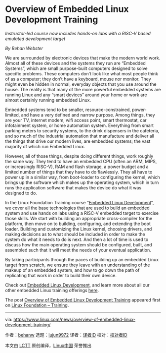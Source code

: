 [#]: subject: (Overview of Embedded Linux Development Training)
[#]: via: (https://www.linux.com/news/overview-of-embedded-linux-development-training/)
[#]: author: (behanw https://training.linuxfoundation.org/announcements/overview-of-embedded-linux-development-training/)
[#]: collector: (lujun9972)
[#]: translator: ( )
[#]: reviewer: ( )
[#]: publisher: ( )
[#]: url: ( )

Overview of Embedded Linux Development Training
======

_Instructor-led course now includes hands-on labs with a RISC-V based emulated development target_

_By Behan Webster_

We are surrounded by electronic devices that make the modern world work. Almost all of these devices and the systems they run are “Embedded Systems”, which are small purpose-built computers designed to solve specific problems. These computers don’t look like what most people think of as a computer; they don’t have a keyboard, mouse nor monitor. They might even be hidden in normal, everyday objects that you use around the house. The reality is that many of the more powerful embedded systems are running Linux and any “smart devices” around your home or work are almost certainly running embedded Linux.

Embedded systems tend to be smaller, resource-constrained, power-limited, and have a very defined and narrow purpose. Among things, they are your TV, internet modem, wifi access point, smart thermostat, car infotainment system, or home automation system. Everything from smart parking meters to security systems, to the drink dispensers in the cafeteria, and so much of the industrial automation that manufacture and deliver all the things that drive our modern lives, are embedded systems; the vast majority of which run Embedded Linux.

However, all of those things, despite doing different things, work roughly the same way. They tend to have an embedded CPU (often an ARM, MIPS, or increasingly RISC-V), RAM and flash storage, a power budget and a limited number of things that they have to do flawlessly. They all have to power up in a similar way, from boot-loader to configuring the kernel, which brings up the software which makes up the operating system, which in turn runs the application software that makes the device do what it was designed to do.

In the Linux Foundation Training course “[Embedded Linux Development][1]“, we cover all the base technologies that are used to build an embedded system and use hands on labs using a RISC-V embedded target to exercise those skills. We start with building an appropriate cross-compiler for the platform, then move on to building, configuring, and extending the boot loader. Building and customizing the Linux kernel, choosing drivers, and making decisions as to what should be included in order to make the system do what it needs to do is next. And then a lot of time is used to discuss how the main operating system should be configured, built, and assembled such that it will meet the needs of your eventual application.

By taking participants through the paces of building up an embedded Linux target from scratch, we ensure they leave with an understanding of the makeup of an embedded system, and how to go down the path of replicating that work in order to build their own device.

Check out [Embedded Linux Development][1], and learn more about all our other embedded Linux training offerings [here][2].

The post [Overview of Embedded Linux Development Training][3] appeared first on [Linux Foundation – Training][4].

--------------------------------------------------------------------------------

via: https://www.linux.com/news/overview-of-embedded-linux-development-training/

作者：[behanw][a]
选题：[lujun9972][b]
译者：[译者ID](https://github.com/译者ID)
校对：[校对者ID](https://github.com/校对者ID)

本文由 [LCTT](https://github.com/LCTT/TranslateProject) 原创编译，[Linux中国](https://linux.cn/) 荣誉推出

[a]: https://training.linuxfoundation.org/announcements/overview-of-embedded-linux-development-training/
[b]: https://github.com/lujun9972
[1]: https://training.linuxfoundation.org/training/embedded-linux-development/
[2]: https://training.linuxfoundation.org/embedded-development/
[3]: https://training.linuxfoundation.org/announcements/overview-of-embedded-linux-development-training/
[4]: https://training.linuxfoundation.org/
